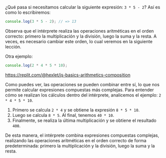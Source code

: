 ¿Qué pasa si necesitamos calcular la siguiente expresión: `3 * 5 - 2`? Así es como lo escribiremos:

```javascript
console.log(3 * 5 - 2); // => 13
```

Observa que el intérprete realiza las operaciones aritméticas en el orden correcto: primero la multiplicación y la división, luego la suma y la resta. A veces, es necesario cambiar este orden, lo cual veremos en la siguiente lección.

Otra ejemplo:

```javascript
console.log(2 * 4 * 5 * 10);
```

https://replit.com/@hexlet/js-basics-arithmetics-composition

Como puedes ver, las operaciones se pueden combinar entre sí, lo que nos permite calcular expresiones compuestas más complejas. Para entender cómo se realizan los cálculos dentro del intérprete, analicemos el ejemplo: `2 * 4 * 5 * 10`.

1. Primero se calcula `2 * 4` y se obtiene la expresión `8 * 5 * 10`.
2. Luego se calcula `8 * 5`. Al final, tenemos `40 * 10`.
3. Finalmente, se realiza la última multiplicación y se obtiene el resultado `400`.

De esta manera, el intérprete combina expresiones compuestas complejas, realizando las operaciones aritméticas en el orden correcto de forma predeterminada: primero la multiplicación y la división, luego la suma y la resta.
